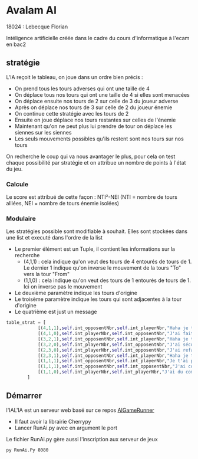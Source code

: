 # Avalam AI

18024 : Lebecque Florian

Intéligence artificielle créée dans le cadre du cours d'informatique à l'ecam en bac2

## stratégie

L'IA reçoit le tableau, on joue dans un ordre bien précis :

- On prend tous les tours adverses qui ont une taille de 4
- On déplace tous nos tours qui ont une taille de 4 si elles sont menacées
- On déplace ensuite nos tours de 2 sur celle de 3 du joueur adverse
- Après on déplace nos tours de 3 sur celle de 2 du joueur énemie
- On continue cette stratégie avec les tours de 2
- Ensuite on joue déplace nos tours restantes sur celles de l'énemie
- Maintenant qu'on ne peut plus lui prendre de tour on déplace les siennes sur les siennes
- Les seuls mouvements possibles qu'ils restent sont nos tours sur nos tours

On recherche le coup qui va nous avantager le plus, pour cela on test chaque possibilité par stratégie et on attribue un nombre de points à l'état du jeu.

### Calcule

Le score est attribué de cette façon : NTI²-NEI 
(NTI = nombre de tours alliées, NEI = nombre de tours énemie isolées) 

### Modulaire

Les stratégies possible sont modifiable à souhait. Elles sont stockées dans une list et executé dans l'ordre de la list
* Le premier élément est un Tuple, il contient les informations sur la recherche
  * (4,1,1) : cela indique qu'on veut des tours de 4 entourés de tours de 1. Le dernier 1 indique qu'on inverse le mouvement de la tours "To" vers la tour "From"
  * (1,1,0) : cela indique qu'on veut des tours de 1 entourés de tours de 1. Ici on inverse pas le mouvement
* Le deuxième paramètre indique les tours d'origine
* Le troisème paramètre indique les tours qui sont adjacentes à la tour d'origine
* Le quatrième est just un message

```python
table_strat = [
            [(4,1,1),self.int_opposentNbr,self.int_playerNbr,"Haha je t'ai pris une tour de 4 ;)"],                         #Enemy tower of 4 surrond by my tower of 1
            [(4,1,0),self.int_playerNbr,self.int_opposentNbr,"J'ai fait une tour de 5 :p"],                                 #my tower of 4 surrond by his tower of 1
            [(3,2,1),self.int_opposentNbr,self.int_playerNbr,"Haha je t'ai pris une tour de 3 pour en faire une de 5 ;)"],  #same with 3 and 2
            [(3,2,0),self.int_playerNbr,self.int_opposentNbr,"J'ai sécuriser une tour de 5 :O"],                            #same but mine
            [(2,3,0),self.int_playerNbr,self.int_opposentNbr,"J'ai refait une tour de 5 O_o"],                              #and again but mine
            [(2,3,1),self.int_opposentNbr,self.int_playerNbr,"Haha je t'ai pris une tour de 2 saperlipopette 5 ;)"],        #with 2 and 3
            [(1,1,1),self.int_opposentNbr,self.int_playerNbr,"Je t'ai pris une tour :3"],                                   #his tower surround by mine
            [(1,1,1),self.int_opposentNbr,self.int_opposentNbr,"J'ai combiné tes tours :D"],                                #his tower surrond by his tower
            [(1,1,0),self.int_playerNbr,self.int_playerNbr,"J'ai du combiner une tour :/"]                                  #my tower surrond by mine
        ]
```


## Démarrer

l'IAL'IA est un serveur web basé sur ce repos [AIGameRunner](https://github.com/ECAM-Brussels/AIGameRunner)

- Il faut avoir la librairie Cherrypy
- Lancer RunAi.py avec en argument le port 

Le fichier RunAi.py gère aussi l'inscription aux serveur de jeux

``` 
py RunAi.Py 8080
```
